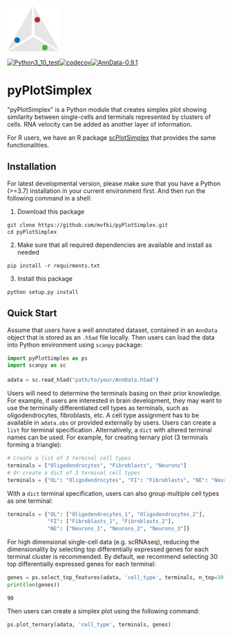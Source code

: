 <img src="https://github.com/mvfki/scPlotSimplex/raw/main/man/figures/logo.png" width="120">

[![Python3_10_test](https://github.com/mvfki/pyPlotSimplex/actions/workflows/python-package.yml/badge.svg)](https://github.com/mvfki/pyPlotSimplex/actions/workflows/python-package.yml)[![codecov](https://codecov.io/gh/mvfki/pyPlotSimplex/branch/main/graph/badge.svg?token=L839lYPVon)](https://codecov.io/gh/mvfki/pyPlotSimplex)[![AnnData-0.9.1](https://img.shields.io/badge/AnnData-0.9.1-blue)](https://pypi.org/project/anndata/)

# pyPlotSimplex

"pyPlotSimplex" is a Python module that creates simplex plot showing similarity between single-cells and terminals represented by clusters of cells.
RNA velocity can be added as another layer of information.

For R users, we have an R package [scPlotSimplex](https://github.com/mvfki/scPlotSimplex) that provides the same functionalities.

## Installation

For latest developmental version, please make sure that you have a Python (>=3.7) installation in your current environment first. And then run the following command in a shell:

1. Download this package

```shell
git clone https://github.com/mvfki/pyPlotSimplex.git
cd pyPlotSimplex
```

2. Make sure that all required dependencies are available and install as needed

```shell
pip install -r requirments.txt
```

3. Install this package

```shell
python setup.py install
```

## Quick Start

Assume that users have a well annotated dataset, contained in an `AnnData` object that is stored as an `.h5ad` file locally. Then users can load the data into Python environment using `scanpy` package:

```python
import pyPlotSimplex as ps
import scanpy as sc

adata = sc.read_h5ad("path/to/your/AnnData.h5ad")
```

Users will need to determine the terminals basing on their prior knowledge. For example, if users are interested in brain development, they may want to use the terminally differentiated cell types as terminals, such as oligodendrocytes, fibroblasts, etc. A cell type assignment has to be available in `adata.obs` or provided externally by users. Users can create a `list` for terminal specification. Alternatively, a `dict` with altered terminal names can be used. For example, for creating ternary plot (3 terminals forming a triangle):

```python
# Create a list of 3 terminal cell types
terminals = ["Oligodendrocytes", "Fibroblasts", "Neurons"]
# Or create a dict of 3 terminal cell types
terminals = {"OL": "Oligodendrocytes", "FI": "Fibroblasts", "NE": "Neurons"}
```

With a `dict` terminal specification, users can also group multiple cell types as one terminal:

```python
terminals = {"OL": ["Oligodendrocytes_1", "Oligodendrocytes_2"],
             "FI": ["Fibroblasts_1", "Fibroblasts_2"],
             "NE": ["Neurons_1", "Neurons_2", "Neurons_3"]}
```

For high dimensional single-cell data (e.g. scRNAseq), reducing the dimensionality by selecting top differentially expressed genes for each terminal cluster is recommended. By default, we recommend selecting 30 top differentially expressed genes for each terminal:

```python
genes = ps.select_top_features(adata, 'cell_type', terminals, n_top=30)
print(len(genes))
```

```
90
```

Then users can create a simplex plot using the following command:

```python
ps.plot_ternary(adata, 'cell_type', terminals, genes)
```
